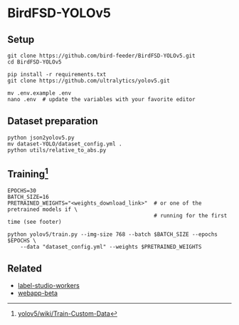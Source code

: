 # BirdFSD-YOLOv5


## Setup

```shell
git clone https://github.com/bird-feeder/BirdFSD-YOLOv5.git
cd BirdFSD-YOLOv5

pip install -r requirements.txt
git clone https://github.com/ultralytics/yolov5.git

mv .env.example .env
nano .env  # update the variables with your favorite editor
```

## Dataset preparation

```shell
python json2yolov5.py
mv dataset-YOLO/dataset_config.yml .
python utils/relative_to_abs.py
```

## Training[^1]

```shell
EPOCHS=30
BATCH_SIZE=16
PRETRAINED_WEIGHTS="<weights_download_link>"  # or one of the pretrained models if \
                                              # running for the first time (see footer)

python yolov5/train.py --img-size 768 --batch $BATCH_SIZE --epochs $EPOCHS \
    --data "dataset_config.yml" --weights $PRETRAINED_WEIGHTS
```

## Related

- [label-studio-workers](https://github.com/bird-feeder/label-studio-workers)
- [webapp-beta](https://github.com/bird-feeder/webapp-beta)


[^1]: [yolov5/wiki/Train-Custom-Data](https://github.com/ultralytics/yolov5/wiki/Train-Custom-Data)
